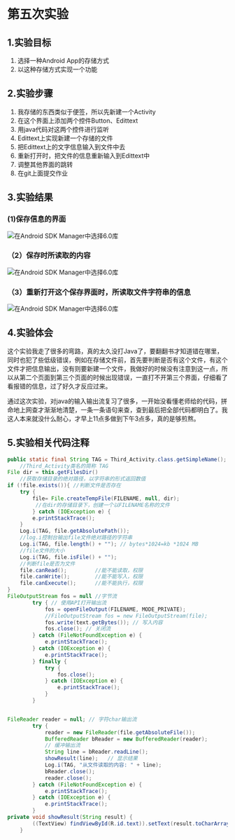 # 第五次实验

## 1.实验目标

1. 选择一种Android App的存储方式
2. 以这种存储方式实现一个功能

## 2.实验步骤

1. 我存储的东西类似于便签，所以先新建一个Activity
2. 在这个界面上添加两个控件Button、Edittext
3. 用java代码对这两个控件进行监听
4. Edittext上实现新建一个存储的文件
5. 把Edittext上的文字信息输入到文件中去
6. 重新打开时，把文件的信息重新输入到Edittext中
7. 调整其他界面的跳转
8. 在git上面提交作业

## 3.实验结果

### (1)保存信息的界面

![在Android SDK Manager中选择6.0库](https://github.com/Ghlyh/android-labs-2018/blob/master/soft1614080902402/7.png "配置教育网下载代理")



### （2）保存时所读取的内容

![在Android SDK Manager中选择6.0库](https://github.com/Ghlyh/android-labs-2018/blob/master/soft1614080902402/8.png "配置教育网下载代理")



### （3）重新打开这个保存界面时，所读取文件字符串的信息

![在Android SDK Manager中选择6.0库](https://github.com/Ghlyh/android-labs-2018/blob/master/soft1614080902402/9.png "配置教育网下载代理")

## 4.实验体会

​	这个实验我走了很多的弯路，真的太久没打Java了，要翻翻书才知道错在哪里，同时也犯了些低级错误，例如在存储文件前，首先要判断是否有这个文件，有这个文件才把信息输出，没有则要新建一个文件，我做好的时候没有注意到这一点，所以从第二个页面到第三个页面的时候出现错误，一直打不开第三个界面，仔细看了看报错的信息，过了好久才反应过来。

​	通过这次实验，对java的输入输出流复习了很多，一开始没看懂老师给的代码，拼命地上网查才渐渐地清楚，一条一条语句来查，查到最后把全部代码都明白了。我这人本来就没什么耐心，才早上11点多做到下午3点多，真的是够煎熬。

## 5.实验相关代码注释

~~~ java
public static final String TAG = Third_Activity.class.getSimpleName();
	//Third_Activity类名的简称 TAG
File dir = this.getFilesDir()
    //获取存储目录的绝对路径，以字符串的形式返回数值
if (!file.exists()){ //判断文件是否存在
	try {
		file= File.createTempFile(FILENAME, null, dir);
         //在dir的存储目录下，创建一个以FILENAME名称的文件
		} catch (IOException e) {
		e.printStackTrace();
	}
    Log.i(TAG, file.getAbsolutePath());
    //log.i控制台输出file文件绝对路径的字符串
    Log.i(TAG, file.length() + ""); // bytes*1024=kb *1024 MB
    //file文件的大小
    Log.i(TAG, file.isFile() + "");
    //判断file是否为文件
    file.canRead(); 		//能不能读取，权限
   	file.canWrite();		//能不能写入，权限
    file.canExecute();		//能不能执行，权限
}
FileOutputStream fos = null //字节流
		try { // 使用API打开输出流
            fos = openFileOutput(FILENAME, MODE_PRIVATE);
            //FileOutputStream fos = new FileOutputStream(file);
            fos.write(text.getBytes()); // 写入内容
            fos.close(); // 关闭流
        } catch (FileNotFoundException e) {
            e.printStackTrace();
        } catch (IOException e) {
            e.printStackTrace();
        } finally {
            try {
                fos.close();
            } catch (IOException e) {
                e.printStackTrace();
            }
        }


FileReader reader = null; // 字符char输出流
        try {
            reader = new FileReader(file.getAbsoluteFile());
            BufferedReader bReader = new BufferedReader(reader);
            // 缓冲输出流
            String line = bReader.readLine();
            showResult(line);   // 显示结果
            Log.i(TAG, "从文件读取的内容: " + line);
            bReader.close();
            reader.close();
        } catch (FileNotFoundException e) {
            e.printStackTrace();
        } catch (IOException e) {
            e.printStackTrace();
        }
private void showResult(String result) {
        ((TextView) findViewById(R.id.text)).setText(result.toCharArray(), 0, result.length());
    }
~~~


